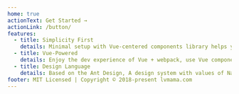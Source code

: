 ```yaml
---
home: true
actionText: Get Started →
actionLink: /button/
features:
  - title: Simplicity First
    details: Minimal setup with Vue-centered components library helps you focus on business.
  - title: Vue-Powered
    details: Enjoy the dev experience of Vue + webpack, use Vue components in projects, and develop custom components with Vue.
  - title: Design Language
    details: Based on the Ant Design, A design system with values of Nature.
footer: MIT Licensed | Copyright © 2018-present lvmama.com
---
```

